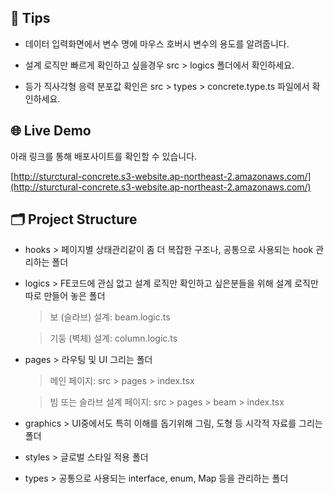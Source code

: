 ## 📌 Tips

- 데이터 입력화면에서 변수 명에 마우스 호버시 변수의 용도를 알려줍니다.

- 설계 로직만 빠르게 확인하고 싶을경우 src > logics 폴더에서 확인하세요.

- 등가 직사각형 응력 분포값 확인은 src > types > concrete.type.ts 파일에서 확인하세요.

## 🌐 Live Demo

아래 링크를 통해 배포사이트를 확인할 수 있습니다.

[http://sturctural-concrete.s3-website.ap-northeast-2.amazonaws.com/](http://sturctural-concrete.s3-website.ap-northeast-2.amazonaws.com/)

## 🗂️ Project Structure

- hooks > 페이지별 상태관리같이 좀 더 복잡한 구조나, 공통으로 사용되는 hook 관리하는 폴더

- logics > FE코드에 관심 없고 설계 로직만 확인하고 싶은분들을 위해 설계 로직만 따로 만들어 놓은 폴더

  > 보 (슬라브) 설계: beam.logic.ts

  > 기둥 (벽체) 설계: column.logic.ts

- pages > 라우팅 및 UI 그리는 폴더

  > 메인 페이지: src > pages > index.tsx

  > 빔 또는 슬라브 설계 페이지: src > pages > beam > index.tsx

- graphics > UI중에서도 특히 이해를 돕기위해 그림, 도형 등 시각적 자료를 그리는 폴더

- styles > 글로벌 스타일 적용 폴더

- types > 공통으로 사용되는 interface, enum, Map 등을 관리하는 폴더
